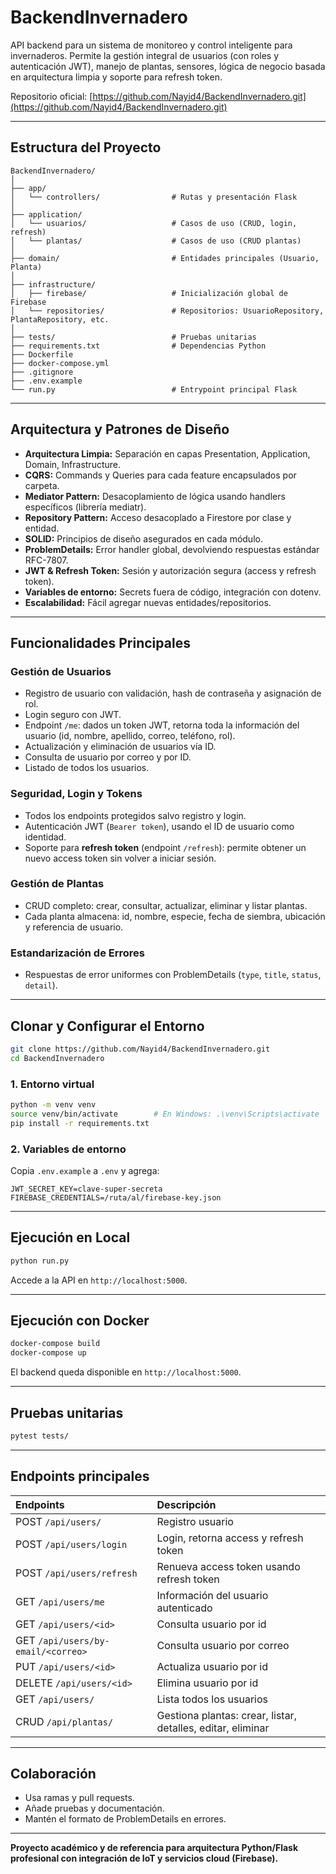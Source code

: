 # BackendInvernadero

API backend para un sistema de monitoreo y control inteligente para invernaderos. Permite la gestión integral de usuarios (con roles y autenticación JWT), manejo de plantas, sensores, lógica de negocio basada en arquitectura limpia y soporte para refresh token.

Repositorio oficial:
[https://github.com/Nayid4/BackendInvernadero.git](https://github.com/Nayid4/BackendInvernadero.git)

***

## Estructura del Proyecto

```
BackendInvernadero/
│
├── app/
│   └── controllers/                # Rutas y presentación Flask
│
├── application/
│   └── usuarios/                   # Casos de uso (CRUD, login, refresh)
│   └── plantas/                    # Casos de uso (CRUD plantas)
│
├── domain/                         # Entidades principales (Usuario, Planta)
│
├── infrastructure/
│   ├── firebase/                   # Inicialización global de Firebase
│   └── repositories/               # Repositorios: UsuarioRepository, PlantaRepository, etc.
│
├── tests/                          # Pruebas unitarias
├── requirements.txt                # Dependencias Python
├── Dockerfile
├── docker-compose.yml
├── .gitignore
├── .env.example
└── run.py                          # Entrypoint principal Flask
```


***

## Arquitectura y Patrones de Diseño

- **Arquitectura Limpia:** Separación en capas Presentation, Application, Domain, Infrastructure.
- **CQRS:** Commands y Queries para cada feature encapsulados por carpeta.
- **Mediator Pattern:** Desacoplamiento de lógica usando handlers específicos (librería mediatr).
- **Repository Pattern:** Acceso desacoplado a Firestore por clase y entidad.
- **SOLID:** Principios de diseño asegurados en cada módulo.
- **ProblemDetails:** Error handler global, devolviendo respuestas estándar RFC-7807.
- **JWT \& Refresh Token:** Sesión y autorización segura (access y refresh token).
- **Variables de entorno:** Secrets fuera de código, integración con dotenv.
- **Escalabilidad:** Fácil agregar nuevas entidades/repositorios.

***

## Funcionalidades Principales

### Gestión de Usuarios

- Registro de usuario con validación, hash de contraseña y asignación de rol.
- Login seguro con JWT.
- Endpoint `/me`: dados un token JWT, retorna toda la información del usuario (id, nombre, apellido, correo, teléfono, rol).
- Actualización y eliminación de usuarios vía ID.
- Consulta de usuario por correo y por ID.
- Listado de todos los usuarios.


### Seguridad, Login y Tokens

- Todos los endpoints protegidos salvo registro y login.
- Autenticación JWT (`Bearer token`), usando el ID de usuario como identidad.
- Soporte para **refresh token** (endpoint `/refresh`): permite obtener un nuevo access token sin volver a iniciar sesión.


### Gestión de Plantas

- CRUD completo: crear, consultar, actualizar, eliminar y listar plantas.
- Cada planta almacena: id, nombre, especie, fecha de siembra, ubicación y referencia de usuario.


### Estandarización de Errores

- Respuestas de error uniformes con ProblemDetails (`type`, `title`, `status`, `detail`).

***

## Clonar y Configurar el Entorno

```bash
git clone https://github.com/Nayid4/BackendInvernadero.git
cd BackendInvernadero
```


### 1. Entorno virtual

```bash
python -m venv venv
source venv/bin/activate        # En Windows: .\venv\Scripts\activate
pip install -r requirements.txt
```


### 2. Variables de entorno

Copia `.env.example` a `.env` y agrega:

```
JWT_SECRET_KEY=clave-super-secreta
FIREBASE_CREDENTIALS=/ruta/al/firebase-key.json
```


***

## Ejecución en Local

```bash
python run.py
```

Accede a la API en `http://localhost:5000`.

***

## Ejecución con Docker

```bash
docker-compose build
docker-compose up
```

El backend queda disponible en `http://localhost:5000`.

***

## Pruebas unitarias

```bash
pytest tests/
```


***

## Endpoints principales

| Endpoints | Descripción |
| :-- | :-- |
| POST   `/api/users/` | Registro usuario |
| POST   `/api/users/login` | Login, retorna access y refresh token |
| POST   `/api/users/refresh` | Renueva access token usando refresh token |
| GET    `/api/users/me` | Información del usuario autenticado |
| GET    `/api/users/<id>` | Consulta usuario por id |
| GET    `/api/users/by-email/<correo>` | Consulta usuario por correo |
| PUT    `/api/users/<id>` | Actualiza usuario por id |
| DELETE `/api/users/<id>` | Elimina usuario por id |
| GET    `/api/users/` | Lista todos los usuarios |
| CRUD   `/api/plantas/` | Gestiona plantas: crear, listar, detalles, editar, eliminar |


***

## Colaboración

- Usa ramas y pull requests.
- Añade pruebas y documentación.
- Mantén el formato de ProblemDetails en errores.

***

**Proyecto académico y de referencia para arquitectura Python/Flask profesional con integración de IoT y servicios cloud (Firebase).**
